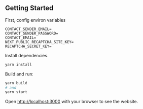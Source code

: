 ## Getting Started

First, config environ variables

```
CONTACT_SENDER_EMAIL=
CONTACT_SENDER_PASSWORD=
CONTACT_EMAIL=
NEXT_PUBLIC_RECAPTCHA_SITE_KEY=
RECAPTCHA_SECRET_KEY=
```

Install dependencies

```bash
yarn install
```

Build and run:

```bash
yarn build
# and
yarn start
```

Open [http://localhost:3000](http://localhost:3000) with your browser to see the website.
